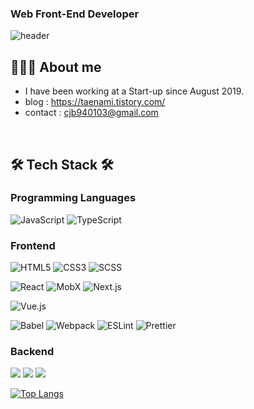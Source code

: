 ### Web Front-End Developer 
![header](https://capsule-render.vercel.app/api?type=waving&color=auto&height=250&section=header&text=Taenam%20Kim&fontSize=90)

## 👩🏻‍💻 About me
- I have been working at a Start-up since August 2019.
- blog : https://taenami.tistory.com/
- contact : cjb940103@gmail.com

<br />

## 🛠 Tech Stack 🛠

### Programming Languages
<span><img alt="JavaScript" src ="https://img.shields.io/badge/JavaScript-F7DF1E.svg?&style=flat&logo=JavaScript&logoColor=white"/></span>
<span><img alt="TypeScript" src ="https://img.shields.io/badge/TypeScript-3178C6.svg?&style=flat&logo=TypeScript&logoColor=white"/></span>

### Frontend
<span><img alt="HTML5" src ="https://img.shields.io/badge/HTML5-E34F26.svg?&style=flat&logo=HTML5&logoColor=white"/></span>
<span><img alt="CSS3" src ="https://img.shields.io/badge/CSS3-1572B6.svg?&style=flat&logo=CSS3&logoColor=white"/></span>
<span><img alt="SCSS" src ="https://img.shields.io/badge/SCSS-CC6699.svg?&style=flat&logo=Sass&logoColor=white"/></span>

<span><img alt="React" src ="https://img.shields.io/badge/React-61DAFB.svg?&style=flat&logo=React&logoColor=white"/></span>
<span><img alt="MobX" src ="https://img.shields.io/badge/MobX-FF9955.svg?&style=flat&MobX=Sass&logoColor=white"/></span>
<span><img alt="Next.js" src ="https://img.shields.io/badge/Next.js-000000.svg?&style=flat&logo=Next.js&logoColor=white"/></span>

<span><img alt="Vue.js" src ="https://img.shields.io/badge/Vue.js-4FC08D.svg?&style=flat&logo=Vue.js&logoColor=white"/></span>

<span><img alt="Babel" src ="https://img.shields.io/badge/Babel-F9DC3E.svg?&style=flat&logo=Babel&logoColor=white"/></span>
<span><img alt="Webpack" src ="https://img.shields.io/badge/Webpack-8DD6F9.svg?&style=flat&logo=Webpack&logoColor=white"/></span>
<span><img alt="ESLint" src ="https://img.shields.io/badge/ESLint-4B32C3.svg?&style=flat&logo=ESLint&logoColor=white"/></span>
<span><img alt="Prettier" src ="https://img.shields.io/badge/Prettier-F7B93E.svg?&style=flat&logo=Prettier&logoColor=white"/></span>

### Backend 
![](https://camo.githubusercontent.com/5fffcd5b41bae5b026a20839da9319ccf0343276a74a6b19be90af9a9bb1ff36/68747470733a2f2f696d672e736869656c64732e696f2f62616467652f4e6f64652e6a732d6332633563353f7374796c653d666c6174266c6f676f3d4e6f64652e6a73266c6f676f436f6c6f723d333339393333)
![](https://camo.githubusercontent.com/29437b7595959124268299622f46cad2c8442c3f2a4d311cd33f9f3633a8c3cf/68747470733a2f2f696d672e736869656c64732e696f2f62616467652f4d7953514c2d6631643864393f7374796c653d666c6174266c6f676f3d4d7953514c266c6f676f436f6c6f723d343437394131)
![](https://camo.githubusercontent.com/902d3225cd0a52691909098a015d77f6c43d3cc12a4c03121022246dee0a74e9/68747470733a2f2f696d672e736869656c64732e696f2f62616467652f4b6f612d3333333333443f7374796c653d666c61742d737175617265266c6f676f3d4b6f61266c6f676f436f6c6f723d7768697465)

[![Top Langs](https://github-readme-stats.vercel.app/api/top-langs/?username=dev-93&layout=compact)](https://github.com/dev-93)


<!--
**dev-93/dev-93** is a ✨ _special_ ✨ repository because its `README.md` (this file) appears on your GitHub profile.

Here are some ideas to get you started:




- 👯 I’m looking to collaborate on ...
- 🤔 I’m looking for help with ...
- 💬 Ask me about ...
- 📫 How to reach me: ...
- 😄 Pronouns: ...
- ⚡ Fun fact: ...
-->
